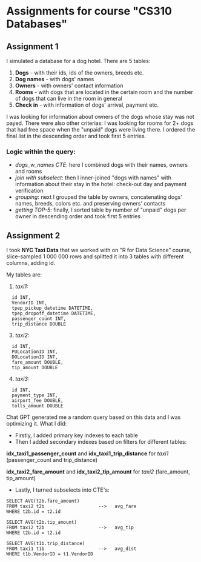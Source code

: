 # Assignments for course "CS310 Databases"

## Assignment 1

I simulated a database for a dog hotel. There are 5 tables:

1) **Dogs** - with their ids, ids of the owners, breeds etc.
2) **Dog names** - with dogs' names
3) **Owners** - with owners' contact information
4) **Rooms** - with dogs that are located in the certain room and the number of dogs that can live in the room in general
5) **Check in** - with information of dogs' arrival, payment etc.

I was looking for information about owners of the dogs whose stay was not payed. There were also other criterias: I was looking for rooms for 2+ dogs that had free space when the "unpaid" dogs were living there. I ordered the final list in the descending order and took first 5 entries.

### Logic within the query:
- *dogs_w_names CTE*: here I combined dogs with their names, owners and rooms
- *join with subselect*: then I inner-joined "dogs with names" with information about their stay in the hotel: check-out day and payment verification
- *grouping*: next I grouped the table by owners, concatenating dogs' names, breeds, colors etc. and preserving owners' contacts
- *getting TOP-5*: finally, I sorted table by number of "unpaid" dogs per owner in descending order and took first 5 entries

## Assignment 2

I took **NYC Taxi Data** that we worked with on "R for Data Science" course, slice-sampled 1 000 000 rows and splitted it into 3 tables with different columns, adding id.

My tables are:

1) *taxi1:*

```
  id INT,
  VendorID INT,
  tpep_pickup_datetime DATETIME,
  tpep_dropoff_datetime DATETIME,
  passenger_count INT,
  trip_distance DOUBLE
```

3) *taxi2:*

```
  id INT,
  PULocationID INT,
  DOLocationID INT,
  fare_amount DOUBLE,
  tip_amount DOUBLE
```

4) *taxi3:*

```
  id INT,
  payment_type INT,
  airport_fee DOUBLE,
  tolls_amount DOUBLE
```

Chat GPT generated me a random query based on this data and I was optimizing it. 
What I did:

- Firstly, I added primary key indexes to each table
- Then I added secondary indexes based on filters for different tables:
  
**idx_taxi1_passenger_count** and **idx_taxi1_trip_distance** for *taxi1* (passenger_count and trip_distance)

**idx_taxi2_fare_amount** and **idx_taxi2_tip_amount** for *taxi2* (fare_amount, tip_amount)

- Lastly, I turned subselects into CTE's:

```
SELECT AVG(t2b.fare_amount)
FROM taxi2 t2b                    -->   avg_fare
WHERE t2b.id = t2.id
```

```
SELECT AVG(t2b.tip_amount)
FROM taxi2 t2b                    -->   avg_tip
WHERE t2b.id = t2.id
```

```
SELECT AVG(t1b.trip_distance)
FROM taxi1 t1b                    -->   avg_dist
WHERE t1b.VendorID = t1.VendorID
```
